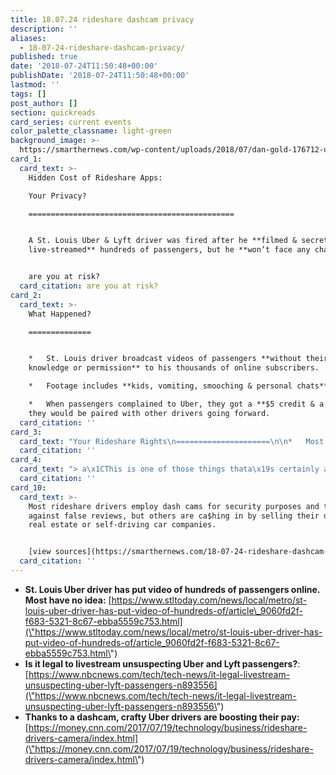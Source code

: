 ```yaml
---
title: 18.07.24 rideshare dashcam privacy
description: ''
aliases:
  - 18-07-24-rideshare-dashcam-privacy/
published: true
date: '2018-07-24T11:50:48+00:00'
publishDate: '2018-07-24T11:50:48+00:00'
lastmod: ''
tags: []
post_author: []
section: quickreads
card_series: current events
color_palette_classname: light-green
background_image: >-
  https://smarthernews.com/wp-content/uploads/2018/07/dan-gold-176712-unsplash-scaled.jpg
card_1:
  card_text: >-
    Hidden Cost of Rideshare Apps:  

    Your Privacy?

    ==============================================


    A St. Louis Uber & Lyft driver was fired after he **filmed & secretly
    live-streamed** hundreds of passengers, but he **won’t face any charges**.


    are you at risk?
  card_citation: are you at risk?
card_2:
  card_text: >-
    What Happened?

    ==============


    *   St. Louis driver broadcast videos of passengers **without their
    knowledge or permission** to his thousands of online subscribers.

    *   Footage includes **kids, vomiting, smooching & personal chats**.

    *   When passengers complained to Uber, they got a **$5 credit & a promise**
    they would be paired with other drivers going forward.
  card_citation: ''
card_3:
  card_text: "Your Rideshare Rights\n=====================\n\n*   Most drivers are independent contractors and own their cars.\n*   Laws have yet to catch up with technology and differ state to state (& sometimes by locality).\n*   In most states, it’s legal to secretly record you b/c you don’t have a a\x1C**reasonable expectation of privacy**a\x1D in someone else’s car AND consent is only required from one party (ie: the recorder)."
  card_citation: ''
card_4:
  card_text: "> a\x1CThis is one of those things thata\x19s certainly a breach of our norms, but the law might not be a great way to take care of that yet…. That could change if the law evolves, but ita\x19s moving pretty slow when it comes to this technology.”\n> \n> Chip Stewart, journalism professor at Texas Christian University, who studied the privacy implications of live streaming technology and the right to record."
  card_citation: ''
card_10:
  card_text: >-
    Most rideshare drivers employ dash cams for security purposes and to protect
    against false reviews, but others are ca$hing in by selling their data to
    real estate or self-driving car companies.


    [view sources](https://smarthernews.com/18-07-24-rideshare-dashcam-privacy/)
  card_citation: ''
---
```

*   **St. Louis Uber driver has put video of hundreds of passengers online. Most have no idea:** [https://www.stltoday.com/news/local/metro/st-louis-uber-driver-has-put-video-of-hundreds-of/article\_9060fd2f-f683-5321-8c67-ebba5559c753.html](\"https://www.stltoday.com/news/local/metro/st-louis-uber-driver-has-put-video-of-hundreds-of/article_9060fd2f-f683-5321-8c67-ebba5559c753.html\")
*   **Is it legal to livestream unsuspecting Uber and Lyft passengers?**:  
    [https://www.nbcnews.com/tech/tech-news/it-legal-livestream-unsuspecting-uber-lyft-passengers-n893556](\"https://www.nbcnews.com/tech/tech-news/it-legal-livestream-unsuspecting-uber-lyft-passengers-n893556\")
*   **Thanks to a dashcam, crafty Uber drivers are boosting their pay:** [https://money.cnn.com/2017/07/19/technology/business/rideshare-drivers-camera/index.html](\"https://money.cnn.com/2017/07/19/technology/business/rideshare-drivers-camera/index.html\")